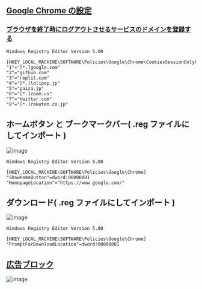## [Google Chrome の設定](https://github.com/winofsql/policies-chrome)

### [ブラウザを終了時にログアウトさせるサービスのドメインを登録する](https://github.com/winofsql/policies-chrome/blob/main/chrome-policy-logout.reg)
```
Windows Registry Editor Version 5.00

[HKEY_LOCAL_MACHINE\SOFTWARE\Policies\Google\Chrome\CookiesSessionOnlyForUrls]
"1"="[*.]google.com"
"2"="github.com"
"3"="replit.com"
"4"="[*.]lolipop.jp"
"5"="paiza.jp"
"6"="[*.]zoom.us"
"7"="twitter.com"
"8"="[*.]rakuten.co.jp"
```


## ホームボタン と ブークマークバー( .reg ファイルにしてインポート )

![image](https://github.com/winofsql/subject/assets/1501327/e92bffdb-36e3-4318-8c0f-053aa4f69d20)
```
Windows Registry Editor Version 5.00

[HKEY_LOCAL_MACHINE\SOFTWARE\Policies\Google\Chrome]
"ShowHomeButton"=dword:00000001
"HomepageLocation"="https://www.google.com/"
```

## ダウンロード( .reg ファイルにしてインポート )

![image](https://github.com/winofsql/subject/assets/1501327/16f55096-2254-4c2c-be18-41d653e6f3d0)
```
Windows Registry Editor Version 5.00

[HKEY_LOCAL_MACHINE\SOFTWARE\Policies\Google\Chrome]
"PromptForDownloadLocation"=dword:00000001
```


## [広告ブロック](https://chrome.google.com/webstore/detail/adblock-%E2%80%94-best-ad-blocker/gighmmpiobklfepjocnamgkkbiglidom)

![image](https://user-images.githubusercontent.com/1501327/162353261-aa5d7984-d7da-493d-838a-f752665c40bf.png)
